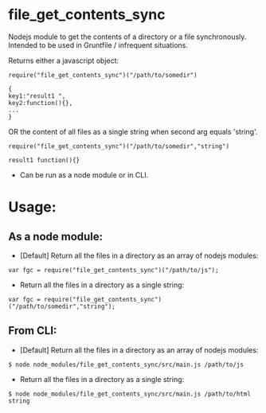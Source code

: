 file_get_contents_sync
======================

Nodejs module to get the contents of a directory or a file synchronously.
Intended to be used in Gruntfile / infrequent situations.
 
Returns either a javascript object: 

```
require("file_get_contents_sync")("/path/to/somedir")
```

```
{
key1:"result1 ",
key2:function(){},
...
} 
```

OR the content of all files as a single string when second arg equals 'string'. 

```
require("file_get_contents_sync")("/path/to/somedir","string")
```

```
result1 function(){}
```


- Can be run as a node module or in CLI.




# Usage:

## As a node module:

- [Default] Return all the files in a directory as an array of nodejs modules:

```
var fgc = require("file_get_contents_sync")("/path/to/js");
```

- Return all the files in a directory as a single string:

```
var fgc = require("file_get_contents_sync")("/path/to/somedir","string");
```

## From CLI:


- [Default] Return all the files in a directory as an array of nodejs modules:

```
$ node node_modules/file_get_contents_sync/src/main.js /path/to/js
```

- Return all the files in a directory as a single string:

```
$ node node_modules/file_get_contents_sync/src/main.js /path/to/html string
```